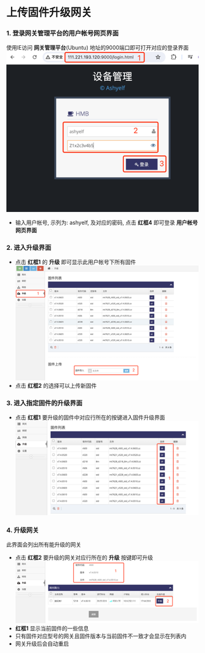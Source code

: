

# 上传固件升级网关  


### 1. 登录网关管理平台的用户帐号网页界面   

使用IE访问 **网关管理平台**(Ubuntu) 地址的9000端口即可打开对应的登录界面   
![avatar](./ashyelf_login_cn.jpg)   
- 输入用户帐号, 示列为: ashyelf, 及对应的密码, 点击 **红框4** 即可登录 **用户帐号网页界面**   

### 2. 进入升级界面  

- 点击 **红框1** 的 **升级** 即可显示此用户帐号下所有固件   
![avatar](./gateway_update_cn.jpg)   
- 点击 **红框2** 的选择可以上传新固件

### 3. 进入指定固件的升级界面  

- 点击 **红框1** 要升级的固件中对应行所在的按键进入固件升级界面     
![avatar](./gateway_update_select_cn.jpg)   

### 4. 升级网关   
此界面会列出所有能升级的网关   
- 点击 **红框2** 要升级的网关对应行所在的 **升级** 按键即可升级  
![avatar](./gateway_firmware_cn.jpg)   
- **红框1** 显示当前固件的一些信息   
- 只有固件对应型号的网关且固件版本与当前固件不一致才会显示在列表内   
- 网关升级后会自动重启  
